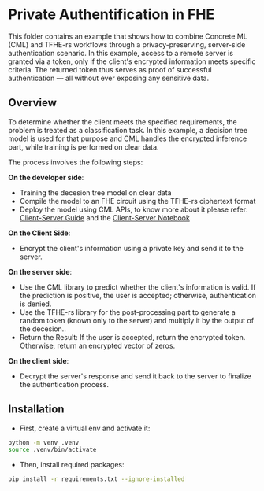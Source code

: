 # Private Authentification in FHE

This folder contains an example that shows how to combine Concrete ML (CML) and TFHE-rs workflows through a privacy-preserving, server-side authentication scenario. In this example, access to a remote server is granted via a token, only if the client's encrypted information meets specific criteria. The returned token thus serves as proof of successful authentication — all without ever exposing any sensitive data.

## Overview

To determine whether the client meets the specified requirements, the problem is treated as a classification task. In this example, a decision tree model is used for that purpose and CML handles the encrypted inference part, while training is performed on clear data.

The process involves the following steps:

**On the developer side**:

- Training the decesion tree model on  clear data
- Compile the model to an FHE circuit using the TFHE-rs ciphertext format
- Deploy the model using CML APIs, to know more about it please refer: [Client-Server Guide](../../docs/guides/client_server.md) and the [Client-Server Notebook](../../docs/advanced_examples/ClientServer.ipynb)

**On the Client Side**:

- Encrypt the client's information using a private key and send it to the server.

**On the server side**:

- Use the CML library to predict whether the client's information is valid. If the prediction is positive, the user is accepted; otherwise, authentication is denied.
- Use the TFHE-rs library for the post-processing part to generate a random token (known only to the server) and multiply it by the output of the decesion..
- Return the Result: If the user is accepted, return the encrypted token. Otherwise, return an encrypted vector of zeros.

**On the client side**:

- Decrypt the server's response and send it back to the server to finalize the authentication process.

## Installation

- First, create a virtual env and activate it:

<!--pytest-codeblocks:skip-->

```bash
python -m venv .venv
source .venv/bin/activate
```

- Then, install required packages:

<!--pytest-codeblocks:skip-->

```bash
pip install -r requirements.txt --ignore-installed
```
